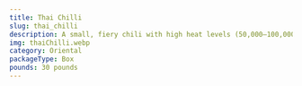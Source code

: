 ```yaml
---
title: Thai Chilli
slug: thai_chilli
description: A small, fiery chili with high heat levels (50,000–100,000 SHU on the Scoville scale). A staple in Southeast Asian cuisine, especially in curries, sauces, and soups. Packed with vitamin C and antioxidants. Its fruity yet intense flavor adds boldness to savory dishes.
img: thaiChilli.webp
category: Oriental
packageType: Box
pounds: 30 pounds
---
```

